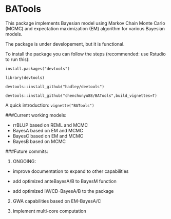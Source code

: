 # BATools

This package implements Bayesian model using  Markov Chain Monte Carlo (MCMC) and expectation maximization (EM) algorithm for various Bayesian models.

The package is under developement, but it is functional.

To install the package you can follow the 
steps (recommended: use Rstudio to run this): 

`install.packages("devtools")` 

`library(devtools)` 

`devtools::install_github("hadley/devtools")` 

`devtools::install_github("chenchunyu88/BATools",build_vignettes=T)`

A quick introduction: `vignette("BATools")`

###Current working models:
- rrBLUP based on REML and MCMC
- BayesA based on EM and MCMC
- BayesC based on EM and MCMC
- BayesB based on MCMC

###Future commits:
1) ONGOING: 

- improve documentation to expand to other capabilities

- add optimized anteBayesA/B to BayesM function

- add optimized IW/CD-BayesA/B to the package

2) GWA capabilities based on EM-BayesA/C

3) implement multi-core computation


